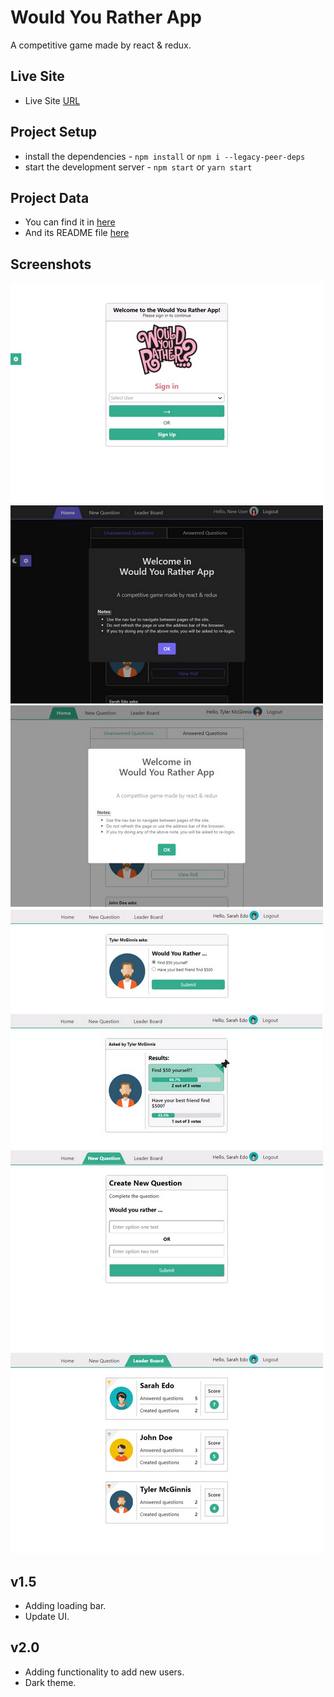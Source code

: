 # Would You Rather App

A competitive game made by react & redux.

## Live Site

* Live Site [URL](https://would-you-rather-old-game.netlify.app/)


## Project Setup

* install the dependencies - `npm install` or `npm i --legacy-peer-deps`
* start the development server - `npm start` or `yarn start`


## Project Data

* You can find it in [here](src/utils/_DATA.js)
* And its README file [here](src/utils/DATA_README.md)


## Screenshots

![Screenshot](/screenshots/0.png)
![Screenshot](/screenshots/1.png)
![Screenshot](/screenshots/2.png)
![Screenshot](/screenshots/3.png)
![Screenshot](/screenshots/4.png)
![Screenshot](/screenshots/5.png)
![Screenshot](/screenshots/6.png)



## v1.5

* Adding loading bar.
* Update UI.


## v2.0

* Adding functionality to add new users.
* Dark theme.
